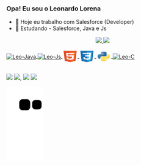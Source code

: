 ### Opa! Eu sou o Leonardo Lorena
- 🔭 Hoje eu trabalho com Salesforce (Developer)
- 🌱 Estudando - Salesforce, Java e Js 
<div align="center">
  <a href="https://github.com/LeoLorena">
  <img height="180em" src="https://github-readme-stats.vercel.app/api?username=LeoLorena&show_icons=true&theme=tokyonight&include_all_commits=true&count_private=true"/>
  <img height="180em" src="https://github-readme-stats.vercel.app/api/top-langs/?username=LeoLorena&layout=compact&langs_count=7&theme=tokyonight"/>
</div>
<div style="display: inline_block"><br>
  <img align="center" alt="Leo-Java" height="30" width="40" src=https://cdn.jsdelivr.net/gh/devicons/devicon/icons/java/java-original.svg>
  <img align="center" alt="Leo-Js" height="30" width="40" src="https://cdn.jsdelivr.net/gh/devicons/devicon/icons/javascript/javascript-original.svg">
  <img align="center" alt="Leo-HTML" height="30" width="40" src="https://raw.githubusercontent.com/devicons/devicon/master/icons/html5/html5-original.svg">
  <img align="center" alt="Leo-CSS" height="30" width="40" src="https://raw.githubusercontent.com/devicons/devicon/master/icons/css3/css3-original.svg">
  <img align="center" alt="Leo-Python" height="30" width="40" src="https://raw.githubusercontent.com/devicons/devicon/master/icons/python/python-original.svg">
  <img align="center" alt="Leo-C" height="30" width="40" src="https://cdn.jsdelivr.net/gh/devicons/devicon/icons/c/c-original.svg">
</div>
  
##
  
<div>
  
  <a href="https://trailblazer.me/id/lbotelho2" target="_blank"><img src="https://img.shields.io/badge/Salesforce-00A1E0?style=for-the-badge&logo=Salesforce&logoColor=white" target="_blank"></a>
  <a href="https://www.linkedin.com/in/leonardo-lorena-botelho-228492200/" target="_blank"><img src="https://img.shields.io/badge/-LinkedIn-%230077B5?style=for-the-badge&logo=linkedin&logoColor=white" target="_blank"></a>,
  <a href="mailto:leolorena05@hotmail.com" target="_blank"><img src="https://img.shields.io/badge/Microsoft_Outlook-0078D4?style=for-the-badge&logo=microsoft-outlook&logoColor=white" target="_blank"></a>
  <a href = "mailto:leolorena09@gmail.com"><img src="https://img.shields.io/badge/Gmail-D14836?style=for-the-badge&logo=gmail&logoColor=white" target="_blank"></a>
  
  ![Snake animation](https://github.com/rafaballerini/rafaballerini/blob/output/github-contribution-grid-snake.svg)
</div>
